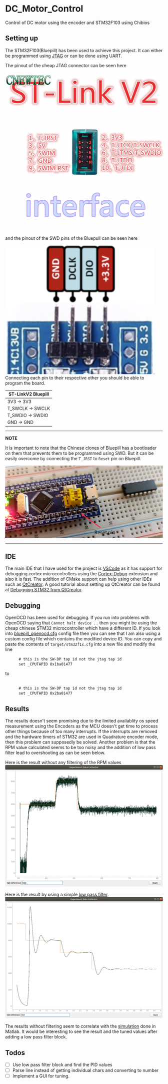 # DC_Motor_Control
Control of DC motor using the encoder and STM32F103 using Chibios

## Setting up
The STM32F103(Bluepill) has been used to achieve this project. It can either be programmed using [JTAG](https://www.aliexpress.com/i/1619197946.html?spm=2114.12057483.0.0.11a979f8zSeFl3) or can be done using UART.

The pinout of the cheap JTAG connector can be seen here

![alt text](Resources/JTAG_Pinout_AliEx.jpg "JTAG connector from AliExpress")

and the pinout of the SWD pins of the Bluepull can be seen here

![alt text](Resources/bluepill_jtag_pinout.png "Bluepill SWD pinout"). Connecting each pin to their respective other you should be able to program the board.

| ST-LinkV2        Bluepill |
|---------------------------|
| 3V3        ->      3V3    |
| T_SWCLK    ->     SWCLK   |
| T_SWDIO    ->     SWDIO   |
| GND        ->      GND    |

---
**NOTE**

It is important to note that the Chinese clones of Bluepill has a bootloader on them that prevents them to be programmed using SWD. But it can be easily overcome by connecting the 
`T_JRST` to `Reset` pin on Bluepill.

![alt test](Resources/Reset_Pin.jpg "Reset pin on the Bluepill")

---

## IDE
The main IDE that I have used for the project is [VSCode](https://code.visualstudio.com/) as it has support for debugging cortex microcontrollers using the [Cortex-Debug](https://marketplace.visualstudio.com/items?itemName=marus25.cortex-debug) extension and also it is fast. 
The addition of CMake support can help using other IDEs such as [QtCreator](https://www.qt.io/product). A good
tutorial about setting up QtCreator can be found at [Debugging STM32 from QtCreator](https://www.bartslinger.com/cx-10-quadcopter/debugging-stm32-from-qtcreator/).
## Debugging
OpenOCD has been used for debugging. If you run into problems with OpenOCD saying that `Cannot halt device ..` then you might be using the cheap chinese STM32 microcontroller which have a different ID. If you look into [bluepill_openocd.cfg](bluepill_openocd.cfg) config file then you can see that I am also using a custom config file which contains the modified device ID.
You can copy and paste the contents of `target/stm32f1x.cfg` into a new file and modify the line 


```
      # this is the SW-DP tap id not the jtag tap id
      set _CPUTAPID 0x1ba01477
```

to

```

      # this is the SW-DP tap id not the jtag tap id
      set _CPUTAPID 0x2ba01477

```
## Results
The results doesn't seem promising due to the limited availablity os speed measurement using the Encoders as the 
MCU doesn't get time to process other things because of too many interrupts. If the interrupts are removed and the hardware
timers of STM32 are used in Quadrature encoder mode, then this problem can supposedly be solved. Another problem is that 
the RPM value calculated seems to be too noisy and the addition of low pass filter lead to overshooting as can be seen below.

Here is the result without any filtering of the RPM values
![RPM vs Reference without filtering](Images/rpm_reference_noLp.png)

Here is the result by using a simple [low pass filter](LowpassFilter.hpp).
![RPM vs Reference with filtering](Images/rpm_reference.png)

The results without filtering seem to correlate with the [simulation](https://github.com/parzival2/DC-Motor-Parameter-Estimation) done in Matlab. It would be interesting to see
the result and the tuned values after adding a low pass filter block.

## Todos
- [ ] Use low pass filter block and find the PID values
- [ ] Parse line instead of getting individual chars and converting to number
- [ ] Implement a GUI for tuning. 